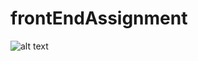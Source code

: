 # frontEndAssignment
![alt text](https://github.com/mohd-aman/frontEndAssignment/blob/main/Screenshot%20from%202022-04-09%2016-02-22.png)
